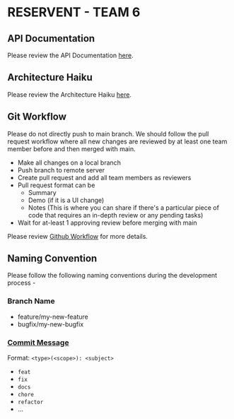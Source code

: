 # RESERVENT - TEAM 6

## API Documentation

Please review the API Documentation [here](https://hackmd.io/FAaAECxeQpKwfSBbkIRW6A).

## Architecture Haiku

Please review the Architecture Haiku [here](https://docs.google.com/document/d/1wtcVfIZTQdThSHfUntw8accwkPUaRFBS/edit?usp=sharing&ouid=116506808424154350020&rtpof=true&sd=true).

## Git Workflow

Please do not directly push to main branch. We should follow the pull request workflow where all new changes are reviewed by at least one team member before and then merged with main. 
  - Make all changes on a local branch
  - Push branch to remote server
  - Create pull request and add all team members as reviewers
  - Pull request format can be 
    - Summary
    - Demo (if it is a UI change)
    - Notes (This is where you can share if there's a particular piece of code that requires an in-depth review or any pending tasks)
  - Wait for at-least 1 approving review before merging with main
  
Please review [Github Workflow](https://docs.github.com/en/get-started/quickstart/github-flow) for more details.
  
## Naming Convention

 Please follow the following naming conventions during the development process - 
 
### Branch Name
 
 - feature/my-new-feature  
 - bugfix/my-new-bugfix
 
### [Commit Message](https://gist.github.com/joshbuchea/6f47e86d2510bce28f8e7f42ae84c716)

Format: `<type>(<scope>): <subject>`

- `feat`
- `fix`
- `docs`
- `chore`
- `refactor`
- ...
 
